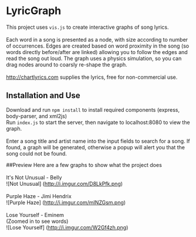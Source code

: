 # LyricGraph
This project uses `vis.js` to create interactive graphs of song lyrics.<br><br>
Each word in a song is presented as a node, with size according to number of occurrences. Edges are created based on word proximity
in the song (so words directly before/after are linked) allowing you to follow the edges and read the song out loud. The graph uses a
physics simulation, so you can drag nodes around to coarsly re-shape the graph.<br><br>
http://chartlyrics.com supplies the lyrics, free for non-commercial use.

## Installation and Use
Download and run `npm install` to install required components (express, body-parser, and xml2js) <br>
Run `index.js` to start the server, then navigate to localhost:8080 to view the graph.<br><br>
Enter a song title and artist name into the input fields to search for a song. If found, a graph will be generated, otherwise a popup will alert you that the song could not be found.

##Preview
Here are a few graphs to show what the project does <br><br>
It's Not Unusual - Belly
<br>
![Not Unusual]
(http://i.imgur.com/D8LkPfk.png)
<br><br>
Purple Haze - Jimi Hendrix
<br>
![Purple Haze]
(http://i.imgur.com/mINZGsm.png)
<br><br>
Lose Yourself - Eminem <br>
(Zoomed in to see words)
<br>
![Lose Yourself]
(http://i.imgur.com/W2Gf4zh.png)
<br><br>

